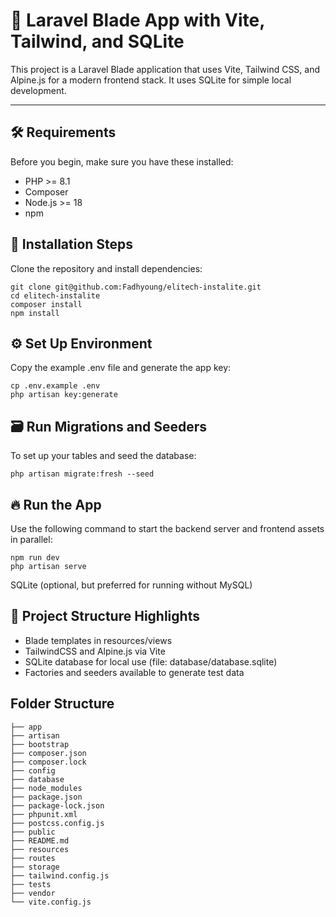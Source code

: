 # 🚀 Laravel Blade App with Vite, Tailwind, and SQLite

This project is a Laravel Blade application that uses Vite, Tailwind CSS, and Alpine.js for a modern frontend stack. It uses SQLite for simple local development.

---

## 🛠 Requirements

Before you begin, make sure you have these installed:

* PHP >= 8.1
* Composer
* Node.js >= 18
* npm

## 🧰 Installation Steps

Clone the repository and install dependencies:
```
git clone git@github.com:Fadhyoung/elitech-instalite.git
cd elitech-instalite
composer install
npm install

```

## ⚙️ Set Up Environment

Copy the example .env file and generate the app key:
```
cp .env.example .env
php artisan key:generate
```

## 🗃️ Run Migrations and Seeders

To set up your tables and seed the database:
```
php artisan migrate:fresh --seed
```

## 🔥 Run the App
Use the following command to start the backend server and frontend assets in parallel:
```
npm run dev
php artisan serve
```
SQLite (optional, but preferred for running without MySQL)

## 📁 Project Structure Highlights

* Blade templates in resources/views
* TailwindCSS and Alpine.js via Vite
* SQLite database for local use (file: database/database.sqlite)
* Factories and seeders available to generate test data

## Folder Structure
```
├── app
├── artisan
├── bootstrap
├── composer.json
├── composer.lock
├── config
├── database
├── node_modules
├── package.json
├── package-lock.json
├── phpunit.xml
├── postcss.config.js
├── public
├── README.md
├── resources
├── routes
├── storage
├── tailwind.config.js
├── tests
├── vendor
└── vite.config.js

```
